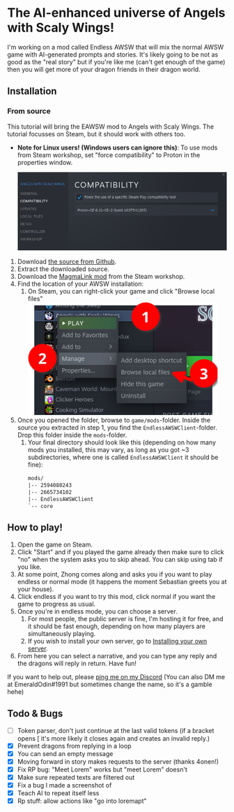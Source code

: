 # The AI-enhanced universe of Angels with Scaly Wings!

I'm working on a mod called Endless AWSW that will mix the normal AWSW game with AI-generated prompts and stories. It's likely going to be not as good as the "real story" but if you're like me (can't get enough of the game) then you will get more of your dragon friends in their dragon world.

## Installation

### From source

This tutorial will bring the EAWSW mod to Angels with Scaly Wings. The tutorial focusses on Steam, but it should work with others too.

- **Note for Linux users! (Windows users can ignore this)**: To use mods from Steam workshop, set "force compatibility" to Proton in the properties window.

    ![Showing game properties where you can set compatibility mode (Linux only)](Images/compatibility_linux.png)


1. Download [the source from Github](https://github.com/peterwilli/Endless-AWSW/archive/refs/heads/main.zip).
2. Extract the downloaded source.
3. Download the [MagmaLink mod](https://steamcommunity.com/sharedfiles/filedetails/?id=2594080243) from the Steam workshop.
4. Find the location of your AWSW installation:
    1. On Steam, you can right-click your game and click "Browse local files"
    ![Steam showing the game library, where you right click your game and click "Browse local files"](Images/local_game_annotation.png)
5. Once you opened the folder, browse to `game/mods`-folder. Inside the source you extracted in step 1, you find the `EndlessAWSWClient`-folder. Drop this folder inside the `mods`-folder.
    1. Your final directory should look like this (depending on how many mods you installed, this may vary, as long as you got ~3 subdirectories, where one is called `EndlessAWSWClient` it should be fine):
        ```
        mods/
        |-- 2594080243
        |-- 2665734102
        |-- EndlessAWSWClient
        `-- core
        ```

## How to play!

1. Open the game on Steam.
2. Click "Start" and if you played the game already then make sure to click "no" when the system asks you to skip ahead. You can skip using tab if you like.
3. At some point, Zhong comes along and asks you if you want to play endless or normal mode (it happens the moment Sebastian greets you at your house).
4. Click endless if you want to try this mod, click normal if you want the game to progress as usual.
5. Once you're in endless mode, you can choose a server.
    1. For most people, the public server is fine, I'm hosting it for free, and it should be fast enough, depending on how many players are simultaneously playing.
    2. If you wish to install your own server, go to [Installing your own server](Installing%20your%20own%20server.md).
6. From here you can select a narrative, and you can type any reply and the dragons will reply in return. Have fun!  

If you want to help out, please [ping me on my Discord](https://discord.gg/gKcb5U3) (You can also DM me at EmeraldOdin#1991 but sometimes change the name, so it's a gamble hehe)

## Todo & Bugs

- [ ] Token parser, don't just continue at the last valid tokens (if a bracket opens [ it's more likely it closes again and creates an invalid reply.)
- [x] Prevent dragons from replying in a loop
- [x] You can send an empty message
- [x] Moving forward in story makes requests to the server (thanks 4onen!)
- [x] Fix RP bug: "Meet Lorem" works but "meet Lorem" doesn't
- [x] Make sure repeated texts are filtered out
- [x] Fix a bug I made a screenshot of
- [x] Teach AI to repeat itself less
- [x] Rp stuff: allow actions like "go into loremapt"